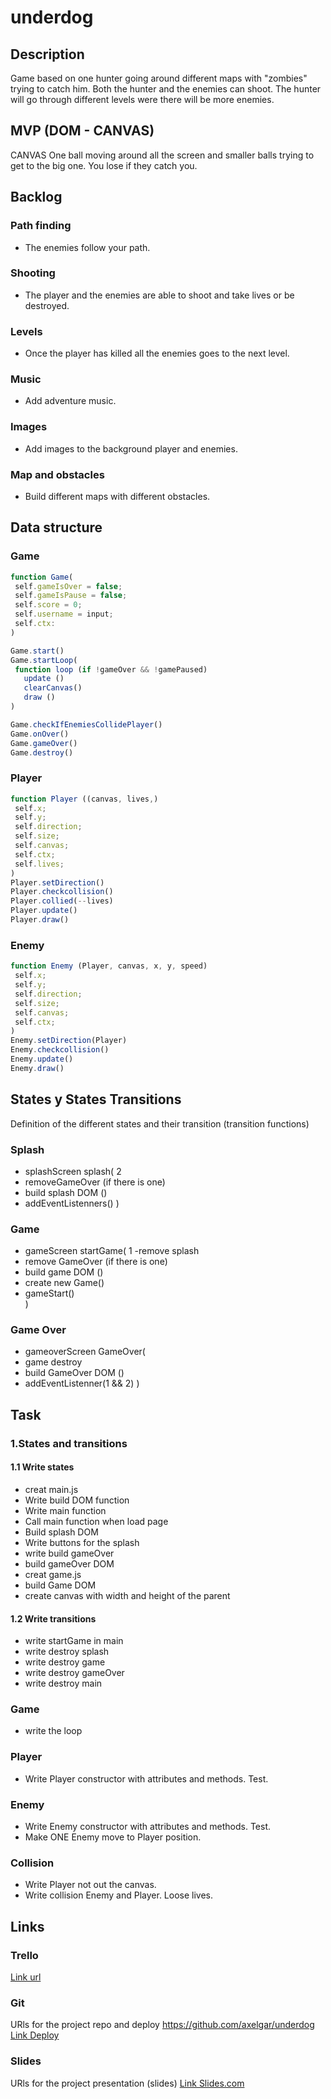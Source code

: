# underdog

## Description
Game based on one hunter going around different maps with "zombies" trying to catch him. Both the hunter and the enemies can shoot. The hunter will go through different levels were there will be more enemies. 


## MVP (DOM - CANVAS)

CANVAS
One ball moving around all the screen and smaller balls trying to get to the big one. You lose if they catch you. 


## Backlog
### Path finding
- The enemies follow your path.

### Shooting
- The player and the enemies are able to shoot and take lives or be destroyed.

### Levels
- Once the player has killed all the enemies goes to the next level. 

### Music
- Add adventure music.

### Images
- Add images to the background player and enemies.

### Map and obstacles
- Build different maps with different obstacles.


## Data structure
### Game
```javascript
function Game(
 self.gameIsOver = false;
 self.gameIsPause = false;
 self.score = 0;
 self.username = input;
 self.ctx:
)

Game.start()
Game.startLoop(
 function loop (if !gameOver && !gamePaused)
   update ()
   clearCanvas()
   draw ()
)

Game.checkIfEnemiesCollidePlayer()
Game.onOver()
Game.gameOver()
Game.destroy()
```

### Player

```javascript
function Player ((canvas, lives,)
 self.x;
 self.y;
 self.direction;
 self.size;
 self.canvas;
 self.ctx;
 self.lives;
)
Player.setDirection()
Player.checkcollision()
Player.collied(--lives)
Player.update()
Player.draw()

```

### Enemy

```javascript
function Enemy (Player, canvas, x, y, speed)
 self.x;
 self.y;
 self.direction;
 self.size;
 self.canvas;
 self.ctx;
)
Enemy.setDirection(Player)
Enemy.checkcollision()
Enemy.update()
Enemy.draw()

```


## States y States Transitions
Definition of the different states and their transition (transition functions)

### Splash
- splashScreen
splash( 2
- removeGameOver (if there is one)
- build splash DOM ()
- addEventListenners()
)

### Game
- gameScreen
startGame( 1
-remove splash
- remove GameOver (if there is one)
- build game DOM ()
- create new Game()
- gameStart()  
)

### Game Over
- gameoverScreen
GameOver(
- game destroy
- build GameOver DOM ()
- addEventListenner(1 && 2)
)


## Task

### 1.States and transitions

#### 1.1 Write states
- creat main.js
- Write build DOM function
- Write main function
- Call main function when load page
- Build splash DOM
- Write buttons for the splash
- write build gameOver
- build gameOver DOM
- creat game.js 
- build Game DOM
- create canvas with width and height of the parent


#### 1.2 Write transitions
- write startGame in main
- write destroy splash
- write destroy game
- write destroy gameOver
- write destroy main


### Game
- write the loop


### Player
- Write Player constructor with attributes and methods. Test.


### Enemy
- Write Enemy constructor with attributes and methods. Test. 
- Make ONE Enemy move to Player position.

### Collision 
- Write Player not out the canvas.
- Write collision Enemy and Player. Loose lives. 


## Links


### Trello
[Link url](https://trello.com)


### Git
URls for the project repo and deploy
https://github.com/axelgar/underdog
[Link Deploy](http://github.com)


### Slides
URls for the project presentation (slides)
[Link Slides.com](http://slides.com)